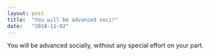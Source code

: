 ```yaml
---
layout: post
title:  "You will be advanced soci!"
date:   "2018-11-02"
---
```

You will be advanced socially, without any special effort on your part.
